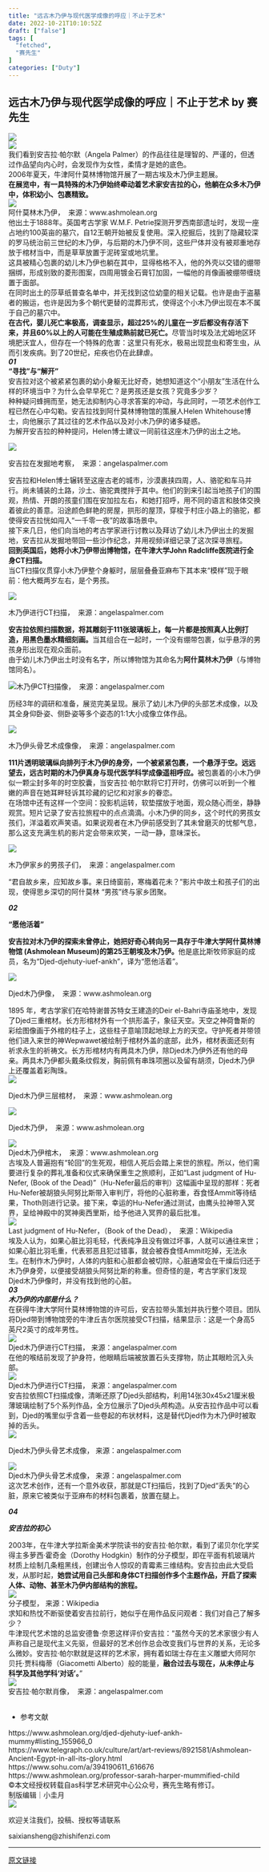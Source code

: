 ```yaml
---
title: "远古木乃伊与现代医学成像的呼应｜不止于艺术"
date: 2022-10-21T10:10:52Z
draft: ["false"]
tags: [
  "fetched",
  "赛先生"
]
categories: ["Duty"]
---
```

远古木乃伊与现代医学成像的呼应｜不止于艺术 by 赛先生
------
<div><section><img data-ratio="0.25555555555555554" data-src="https://mmbiz.qpic.cn/mmbiz_gif/RxOEq977OfFYiaBo1VHUzzI8smBYic9APsKFLGgveUE5RUdia9pzs9gicWu4ic8gvKhzpcM8R5EQSzOcomE1yC7QqHg/640?wx_fmt=gif" data-type="gif" data-w="900" src="https://mmbiz.qpic.cn/mmbiz_gif/RxOEq977OfFYiaBo1VHUzzI8smBYic9APsKFLGgveUE5RUdia9pzs9gicWu4ic8gvKhzpcM8R5EQSzOcomE1yC7QqHg/640?wx_fmt=gif"></section><section><img data-backh="473" data-backw="546" data-cropselx1="0" data-cropselx2="546" data-cropsely1="0" data-cropsely2="518" data-galleryid="" data-ratio="0.9490740740740741" data-s="300,640" data-src="https://mmbiz.qpic.cn/mmbiz_png/9pYhPdyy9USN8icfcQenpjKy8w1LicU3yqR9DHwf6EKH4XzHuHSNmrFD6UNC4satfZ1t3zibS4fp2yx1H4Rk47KGw/640?wx_fmt=png" data-type="jpeg" data-w="1080" src="https://mmbiz.qpic.cn/mmbiz_png/9pYhPdyy9USN8icfcQenpjKy8w1LicU3yqR9DHwf6EKH4XzHuHSNmrFD6UNC4satfZ1t3zibS4fp2yx1H4Rk47KGw/640?wx_fmt=png"></section><section><section><section><span>我们看到安吉拉·帕尔默（Angela Palmer）的作品往往是理智的、严谨的，但透过作品望向内心时，会发现作为女性，柔情才是她的底色。</span></section><section><span>2006年夏天，牛津阿什莫林博物馆开展了一期古埃及木乃伊主题展。</span></section><section><strong><span>在展览中，有一具特殊的木乃伊始终牵动着艺术家安吉拉的心，他躺在众多木乃伊中，体积幼小、包裹精致。</span></strong><span></span></section></section><section><img data-backh="546" data-backw="546" data-cropselx1="0" data-cropselx2="546" data-cropsely1="0" data-cropsely2="352" data-galleryid="" data-ratio="0.5546296296296296" data-s="300,640" data-src="https://mmbiz.qpic.cn/mmbiz_jpg/9pYhPdyy9USN8icfcQenpjKy8w1LicU3yqEvDtLu1LxGWnr1trf6peByvT3xemNqLVx7cjQdgicIj19jyibJBj3KyQ/640?wx_fmt=jpeg" data-type="jpeg" data-w="1080" src="https://mmbiz.qpic.cn/mmbiz_jpg/9pYhPdyy9USN8icfcQenpjKy8w1LicU3yqEvDtLu1LxGWnr1trf6peByvT3xemNqLVx7cjQdgicIj19jyibJBj3KyQ/640?wx_fmt=jpeg"></section><section><span>阿什莫林木乃伊，  来源：www.ashmolean.org</span></section><section><section><span>他出土于1888年。英国考古学家 W.M.F. Petrie探测开罗西南部遗址时，发现一座占地约100英亩的墓穴，自12王朝开始被反复使用。深入挖掘后，找到了隐藏较深的罗马统治前三世纪的木乃伊，与后期的木乃伊不同，这些尸体并没有被郑重地存放于棺材当中，而是草草放置于泥砖室或地坑里。</span></section><section><span>这具被精心包裹的幼儿木乃伊也躺在其中，显得格格不入，他的外壳以交错的绷带捆绑，形成别致的菱形图案，四周用镀金石膏钉加固，一幅他的肖像画被绷带缠绕置于面部。</span></section><section><span>在同时出土的莎草纸普查名单中，并无找到这位幼童的相关记载。也许是由于盗墓者的搬运，也许是因为多个朝代更替的混葬形式，使得这个小木乃伊出现在本不属于自己的墓穴中。</span></section><section><strong><span>在古代，婴儿死亡率极高，调查显示，超过25%的儿童在一岁后都没有存活下来，并且60%以上的人可能在生殖成熟前就已死亡。</span></strong><span>尽管当时埃及法尤姆地区环境肥沃宜人，但存在一个特殊的危害：这里只有死水，极易出现昆虫和寄生虫，从而引发疾病。到了20世纪，疟疾也仍在此肆虐。</span></section><section><em><strong><span>01</span></strong></em></section><section><strong><span>“寻找”与“解开”</span></strong><span></span></section></section></section><section><span>安吉拉对这个被紧紧包裹的幼小身躯无比好奇，她想知道这个“小朋友”生活在什么样的环境当中？为什么会早早死亡？是男孩还是女孩？究竟多少岁？</span></section><section><span>种种疑问蜂拥而至，她无法抑制内心寻求答案的冲动，与此同时，一项艺术创作工程已然在心中勾勒。安吉拉找到阿什莫林博物馆的策展人Helen Whitehouse博士，向他展示了其过往的艺术作品以及对小木乃伊的诸多疑惑。</span></section><section><span>为解开安吉拉的种种提问，Helen博士建议一同前往这座木乃伊的出土之地。</span></section><section><section><p><img data-backh="546" data-backw="546" data-cropselx1="0" data-cropselx2="546" data-cropsely1="0" data-cropsely2="409" data-galleryid="" data-ratio="0.6626506024096386" data-s="300,640" data-src="https://mmbiz.qpic.cn/mmbiz_jpg/9pYhPdyy9USN8icfcQenpjKy8w1LicU3yqAxqos2J67a9z55OnweMwBh0Ewt56sLNheFoV4Pzkqp1YzTVtURTxyA/640?wx_fmt=jpeg" data-type="jpeg" data-w="581" src="https://mmbiz.qpic.cn/mmbiz_jpg/9pYhPdyy9USN8icfcQenpjKy8w1LicU3yqAxqos2J67a9z55OnweMwBh0Ewt56sLNheFoV4Pzkqp1YzTVtURTxyA/640?wx_fmt=jpeg"></p><p><span>安吉拉在发掘地考察，  来源：angelaspalmer.com</span></p><section><section><span>安吉拉和Helen博士辗转至这座古老的城市，沙漠裹挟四周，人、骆驼和车马并行。尚未铺装的土路，沙土、骆驼粪搅拌于其中。他们的到来引起当地孩子们的围观，热情、开朗的孩童们围在安加拉左右，和她打招呼，用不同的语言和肢体交换着彼此的善意。沿途颜色鲜艳的房屋，拱形的屋顶，穿梭于村庄小路上的骆驼，都使得安吉拉恍如闯入“一千零一夜”的故事场景中。</span></section><section><span>接下来几日，他们向当地的考古学家进行讨教以及拜访了幼儿木乃伊出土的发掘地，安吉拉从发掘地带回一些沙作纪念，并用视频详细记录了这次探寻旅程。</span></section><section><strong><span>回到英国后，她将小木乃伊带出博物馆，在牛津大学John Radcliffe医院进行全身CT扫描。</span></strong><span></span></section><section><span>当CT扫描仪贯穿小木乃伊整个身躯时，层层叠叠亚麻布下其本来“模样”现于眼前：他大概两岁左右，是个男孩。</span></section></section><section><p><img data-backh="546" data-backw="546" data-cropselx1="0" data-cropselx2="546" data-cropsely1="0" data-cropsely2="362" data-galleryid="" data-ratio="1.5148148148148148" data-s="300,640" data-src="https://mmbiz.qpic.cn/mmbiz_png/9pYhPdyy9USN8icfcQenpjKy8w1LicU3yqMuyx2icCqDNIUh3lV4u3QMey4aGZ7fQLEuWpHYn6kMrVicVkE9lmC3ibg/640?wx_fmt=png" data-type="jpeg" data-w="1080" src="https://mmbiz.qpic.cn/mmbiz_png/9pYhPdyy9USN8icfcQenpjKy8w1LicU3yqMuyx2icCqDNIUh3lV4u3QMey4aGZ7fQLEuWpHYn6kMrVicVkE9lmC3ibg/640?wx_fmt=png"></p><p><span>木乃伊进行CT扫描，  来源：angelaspalmer.com</span></p><section><section><strong><span>安吉拉依照扫描数据，将其雕刻于111张玻璃板上，每一片都是按照真人比例打造，用黑色墨水精细刻画。</span></strong><span>当其组合在一起时，一个没有绷带包裹，似乎悬浮的男孩身形出现在观众面前。</span></section></section></section></section></section><section><section><section><span>由于幼儿木乃伊出土时没有名字，所以博物馆为其命名为<strong>阿什莫林木乃伊</strong>（与博物馆同名）。</span></section><p><img data-backh="546" data-backw="546" data-cropselx1="0" data-cropselx2="546" data-cropsely1="0" data-cropsely2="827" data-galleryid="" data-ratio="0.9425925925925925" data-s="300,640" data-src="https://mmbiz.qpic.cn/mmbiz_png/9pYhPdyy9USN8icfcQenpjKy8w1LicU3yqnXiceSicT0NYHQFWz1xamTFXKfnNDXb0FsyXwd6xPd5RCn1R5zrKZgpQ/640?wx_fmt=png" data-type="jpeg" data-w="1080" src="https://mmbiz.qpic.cn/mmbiz_png/9pYhPdyy9USN8icfcQenpjKy8w1LicU3yqnXiceSicT0NYHQFWz1xamTFXKfnNDXb0FsyXwd6xPd5RCn1R5zrKZgpQ/640?wx_fmt=png"><span>木乃伊CT扫描像，  来源：angelaspalmer.com</span></p></section><section><section><span>历经3年的调研和准备，展览完美呈现。展示了幼儿木乃伊的头部艺术成像，以及其全身仰卧姿、侧卧姿等多个姿态的1:1大小成像立体作品。</span></section><p><img data-backh="546" data-backw="546" data-cropselx1="0" data-cropselx2="546" data-cropsely1="0" data-cropsely2="361" data-galleryid="" data-ratio="0.7064814814814815" data-s="300,640" data-src="https://mmbiz.qpic.cn/mmbiz_png/9pYhPdyy9USN8icfcQenpjKy8w1LicU3yqOSKCM5o1s6DAhfTGtocTbztTNTswib4pCklibsqVX8cEw1qWobndezvA/640?wx_fmt=png" data-type="jpeg" data-w="1080" src="https://mmbiz.qpic.cn/mmbiz_png/9pYhPdyy9USN8icfcQenpjKy8w1LicU3yqOSKCM5o1s6DAhfTGtocTbztTNTswib4pCklibsqVX8cEw1qWobndezvA/640?wx_fmt=png"></p><p><span>木乃伊头骨艺术成像像，  来源：angelaspalmer.com</span></p><section><section><strong><span>111片透明玻璃纵向排列于木乃伊的身旁，一个被紧紧包裹，一个悬浮于空。</span></strong><span><strong>远远望去，远古时期的木乃伊真身与现代医学科学成像遥相呼应。</strong>被包裹着的小木乃伊似一颗尘封多年的时空胶囊，当安吉拉·帕尔默将它打开时，仿佛可以听到一个稚嫩的声音在她耳畔轻诉其珍藏的记忆和对家乡的眷恋。</span></section><section><span>在场馆中还有这样一个空间：投影机运转，软垫摆放于地面，观众随心而坐，静静观赏。短片记录了安吉拉旅程中的点点滴滴。小木乃伊的同乡，这个时代的男孩女孩们，洋溢着欢声笑语。如果说观者在木乃伊前感受到了其未曾磨灭的忧郁气息，那么这支充满生机的影片定会带来欢笑，一动一静，意味深长。</span></section></section></section></section><p><img data-backh="546" data-backw="546" data-cropselx1="0" data-cropselx2="546" data-cropsely1="0" data-cropsely2="352" data-galleryid="" data-ratio="0.6630602782071098" data-s="300,640" data-src="https://mmbiz.qpic.cn/mmbiz_jpg/9pYhPdyy9USN8icfcQenpjKy8w1LicU3yqEyjxxUDrYjIAicIzNFEmlRgQpbdyBOTeJz5jeFDKicSbjpAXqmdE5Zfw/640?wx_fmt=jpeg" data-type="jpeg" data-w="647" src="https://mmbiz.qpic.cn/mmbiz_jpg/9pYhPdyy9USN8icfcQenpjKy8w1LicU3yqEyjxxUDrYjIAicIzNFEmlRgQpbdyBOTeJz5jeFDKicSbjpAXqmdE5Zfw/640?wx_fmt=jpeg"></p><p><span>木乃伊家乡的男孩子们，  来源：angelaspalmer.com</span></p><section><span>“君自故乡来，应知故乡事。来日绮窗前，寒梅着花未？”影片中故土和孩子们的出现，使得思乡深切的阿什莫林 “男孩”终与家乡团聚。</span></section><p><em><strong><span>02</span></strong></em></p><p><span><strong><span>“愿他活着”</span></strong></span></p><section><section><strong><span>安吉拉对木乃伊的探索未曾停止，她把好奇心转向另一具存于牛津大学阿什莫林博物馆 (Ashmolean Museum)的第25王朝埃及木乃伊。</span></strong><span>他是底比斯牧师家庭的成员，名为“Djed-djehuty-iuef-ankh”，译为“愿他活着”。</span></section><p><img data-backh="546" data-backw="546" data-cropselx1="0" data-cropselx2="546" data-cropsely1="0" data-cropsely2="362" data-galleryid="" data-ratio="0.46944444444444444" data-s="300,640" data-src="https://mmbiz.qpic.cn/mmbiz_png/9pYhPdyy9USN8icfcQenpjKy8w1LicU3yqI3ul9Ox7ibqQibs3uGuTrG1JBgVLyhtg5DGIBxdWYudY8orBrUDI4B3A/640?wx_fmt=png" data-type="jpeg" data-w="1080" src="https://mmbiz.qpic.cn/mmbiz_png/9pYhPdyy9USN8icfcQenpjKy8w1LicU3yqI3ul9Ox7ibqQibs3uGuTrG1JBgVLyhtg5DGIBxdWYudY8orBrUDI4B3A/640?wx_fmt=png"></p><p><span>Djed木乃伊像，  来源：www.ashmolean.org</span></p><section><span>1895 年，考古学家们在哈特谢普苏特女王建造的Deir el-Bahri寺庙圣地中，发现了Djed三重棺材。长方形棺材外有一个拱形盖子，象征天空。天空之神荷鲁斯的彩绘图像画于外棺的柱子上，这些柱子意喻顶起地球上方的天空。守护死者并带领他们进入来世的神Wepwawet被绘制于棺材外盖的底部，此外，棺材表面还刻有祈求永生的祈祷文。长方形棺材内有两具木乃伊，除Djed木乃伊外还有他的母亲。两具木乃伊都头戴条纹假发，胸前佩有串珠项圈以及留有胡须，Djed木乃伊上还覆盖着彩陶珠。</span></section><section><img data-backh="546" data-backw="546" data-cropselx1="0" data-cropselx2="546" data-cropsely1="0" data-cropsely2="256" data-galleryid="" data-ratio="0.8491735537190083" data-s="300,640" data-src="https://mmbiz.qpic.cn/mmbiz_png/9pYhPdyy9USN8icfcQenpjKy8w1LicU3yqAuIJbiccLzaCNUvkzvYHdl0ceuy9K83f1Wv9FbGaibJVSI8KznC8Lic1A/640?wx_fmt=png" data-type="jpeg" data-w="968" src="https://mmbiz.qpic.cn/mmbiz_png/9pYhPdyy9USN8icfcQenpjKy8w1LicU3yqAuIJbiccLzaCNUvkzvYHdl0ceuy9K83f1Wv9FbGaibJVSI8KznC8Lic1A/640?wx_fmt=png"></section><p><span>Djed木乃伊三层棺材，  来源：www.ashmolean.org</span></p><section><img data-backh="546" data-backw="546" data-cropselx1="0" data-cropselx2="546" data-cropsely1="0" data-cropsely2="463" data-galleryid="" data-ratio="0.4722222222222222" data-s="300,640" data-src="https://mmbiz.qpic.cn/mmbiz_jpg/9pYhPdyy9USN8icfcQenpjKy8w1LicU3yqia39oD5t8QQDtXdpiadxXYHALpNw6IRhZMBak65iatrcic24eLk7XHdLVg/640?wx_fmt=jpeg" data-type="jpeg" data-w="1080" src="https://mmbiz.qpic.cn/mmbiz_jpg/9pYhPdyy9USN8icfcQenpjKy8w1LicU3yqia39oD5t8QQDtXdpiadxXYHALpNw6IRhZMBak65iatrcic24eLk7XHdLVg/640?wx_fmt=jpeg"></section><p><span>Djed木乃伊，  来源：www.ashmolean.org</span></p><section><img data-backh="546" data-backw="546" data-cropselx1="0" data-cropselx2="546" data-cropsely1="0" data-cropsely2="258" data-galleryid="" data-ratio="0.4722222222222222" data-s="300,640" data-src="https://mmbiz.qpic.cn/mmbiz_jpg/9pYhPdyy9USN8icfcQenpjKy8w1LicU3yqQjC02XyDC5Vibriab7vAwicR2cpHbtHicChFTodS9ZDtK8glOAicWNricgwg/640?wx_fmt=jpeg" data-type="jpeg" data-w="1080" src="https://mmbiz.qpic.cn/mmbiz_jpg/9pYhPdyy9USN8icfcQenpjKy8w1LicU3yqQjC02XyDC5Vibriab7vAwicR2cpHbtHicChFTodS9ZDtK8glOAicWNricgwg/640?wx_fmt=jpeg"></section><section><span>Djed木乃伊棺木，  来源：www.ashmolean.org</span></section><section><section><span>古埃及人普遍抱有“轮回”的生死观，相信人死后会踏上来世的旅程。所以，他们需要进行复杂的葬礼准备和仪式来确保重生之旅顺利，正如“Last judgment of Hu-Nefer, (Book of the Dead)”（Hu-Nefer最后的审判）这幅画中呈现的那样：死者Hu-Nefer被胡狼头阿努比斯带入审判厅，将他的心脏称重，吞食怪Ammit等待结果，Thoth则进行记录。接下来，幸运的Hu-Nefer通过测试，由鹰头拉神带入冥界，呈给神殿中的冥神奥西里斯，给予他进入冥界的最后批准。</span></section><section><img data-backh="546" data-backw="546" data-cropselx1="0" data-cropselx2="546" data-cropsely1="0" data-cropsely2="258" data-galleryid="" data-ratio="0.4537037037037037" data-s="300,640" data-src="https://mmbiz.qpic.cn/mmbiz_jpg/9pYhPdyy9USN8icfcQenpjKy8w1LicU3yqXTbPRCcXL8zqsSyg4dgbsIu6VR5cwGD17iaFWovNibWjxHA3HYVYZSrQ/640?wx_fmt=jpeg" data-type="jpeg" data-w="1080" src="https://mmbiz.qpic.cn/mmbiz_jpg/9pYhPdyy9USN8icfcQenpjKy8w1LicU3yqXTbPRCcXL8zqsSyg4dgbsIu6VR5cwGD17iaFWovNibWjxHA3HYVYZSrQ/640?wx_fmt=jpeg"></section><section><span>Last judgment of Hu-Nefer，（Book of the Dead），  来源：Wikipedia</span></section></section><section><span>埃及人认为，如果心脏比羽毛轻，代表纯净且没有做过坏事，人就可以通往来世；如果心脏比羽毛重，代表邪恶且犯过错事，就会被吞食怪Ammit吃掉，无法永生。在制作木乃伊时，人体的内脏和心脏都会被切除，心脏通常会在干燥后归还于木乃伊身旁，以便接受胡狼头阿努比斯的称重。但奇怪的是，考古学家们发现Djed木乃伊像时，并没有找到他的心脏。</span></section><section><section><em><strong><span>03<br></span></strong></em></section></section><section data-role="list"><section><span><em><strong><span>木乃伊的内部是什么？</span></strong></em></span></section></section><section><span>在获得牛津大学阿什莫林博物馆的许可后，安吉拉带头策划并执行整个项目。团队将Djed带到博物馆旁的牛津丘吉尔医院接受CT扫描，结果显示：这是一个身高5英尺2英寸的成年男性。</span></section><section><img data-backh="546" data-backw="546" data-cropselx1="0" data-cropselx2="546" data-cropsely1="0" data-cropsely2="258" data-galleryid="" data-ratio="0.7031093279839519" data-s="300,640" data-src="https://mmbiz.qpic.cn/mmbiz_png/9pYhPdyy9USN8icfcQenpjKy8w1LicU3yqs19I1TzQlCEIibYWVaxyEILvGIdTH6T3Cauw6XvNno5aTWSHzXiaIpnw/640?wx_fmt=png" data-type="jpeg" data-w="997" src="https://mmbiz.qpic.cn/mmbiz_png/9pYhPdyy9USN8icfcQenpjKy8w1LicU3yqs19I1TzQlCEIibYWVaxyEILvGIdTH6T3Cauw6XvNno5aTWSHzXiaIpnw/640?wx_fmt=png"></section><section><span>Djed木乃伊进行CT扫描， 来源：angelaspalmer.com</span></section><section><span>在他的喉结前发现了护身符，他眼睛后端被放置石头支撑物，防止其眼睑沉入头部。</span></section><section><img data-backh="546" data-backw="546" data-cropselx1="0" data-cropselx2="546" data-cropsely1="0" data-cropsely2="384" data-galleryid="" data-ratio="0.33796296296296297" data-s="300,640" data-src="https://mmbiz.qpic.cn/mmbiz_png/9pYhPdyy9USN8icfcQenpjKy8w1LicU3yqic6dfPwZVamQCl5icQfoibR7KvAMoPps7ibE9WntYX7rT08MBSJDsPOWVQ/640?wx_fmt=png" data-type="jpeg" data-w="1080" src="https://mmbiz.qpic.cn/mmbiz_png/9pYhPdyy9USN8icfcQenpjKy8w1LicU3yqic6dfPwZVamQCl5icQfoibR7KvAMoPps7ibE9WntYX7rT08MBSJDsPOWVQ/640?wx_fmt=png"></section><section><span>Djed木乃伊进行CT扫描， 来源：angelaspalmer.com</span></section><section><span>安吉拉依照CT扫描成像，清晰还原了Djed头部结构，利用14张30x45x21厘米极薄玻璃绘制了5个系列作品，全方位展示了Djed头颅构造。从安吉拉作品中可以看到，Djed的嘴里似乎含着一些卷起的布状材料，这是替代Djed作为木乃伊时被取掉的舌头。</span></section><section><img data-backh="546" data-backw="546" data-cropselx1="0" data-cropselx2="546" data-cropsely1="0" data-cropsely2="384" data-galleryid="" data-ratio="0.6027777777777777" data-s="300,640" data-src="https://mmbiz.qpic.cn/mmbiz_png/9pYhPdyy9USN8icfcQenpjKy8w1LicU3yqfrqawMNPIBByPNDI8UuXwvNDibIzNsbsS8TgSATxAiaEqGQkpAN6iapNg/640?wx_fmt=png" data-type="jpeg" data-w="1080" src="https://mmbiz.qpic.cn/mmbiz_png/9pYhPdyy9USN8icfcQenpjKy8w1LicU3yqfrqawMNPIBByPNDI8UuXwvNDibIzNsbsS8TgSATxAiaEqGQkpAN6iapNg/640?wx_fmt=png"></section><p><span>Djed木乃伊头骨艺术成像， 来源：angelaspalmer.com</span></p><section><img data-backh="546" data-backw="546" data-cropselx1="0" data-cropselx2="546" data-cropsely1="0" data-cropsely2="329" data-galleryid="" data-ratio="1.0814814814814815" data-s="300,640" data-src="https://mmbiz.qpic.cn/mmbiz_png/9pYhPdyy9USN8icfcQenpjKy8w1LicU3yqJ3udqPRUxIhFEA6CvvqB47RA19WsCYv4B1UZV1WEtbvkRvGc2g3nJw/640?wx_fmt=png" data-type="jpeg" data-w="1080" src="https://mmbiz.qpic.cn/mmbiz_png/9pYhPdyy9USN8icfcQenpjKy8w1LicU3yqJ3udqPRUxIhFEA6CvvqB47RA19WsCYv4B1UZV1WEtbvkRvGc2g3nJw/640?wx_fmt=png"></section><section><span>Djed木乃伊头骨艺术成像， 来源：angelaspalmer.com</span></section><section><span>这次艺术创作，还有一个意外收获，那就是CT扫描后，找到了Djed“丢失”的心脏，原来它被类似于亚麻布的材料包裹着，放置在腿上。</span></section><p><em><strong><span>04</span></strong></em></p><p><em><strong><span>安吉拉的初心</span></strong></em></p><section><span>2003年，在牛津大学拉斯金美术学院读书的安吉拉·帕尔默，看到了诺贝尔化学奖得主多萝西·霍奇金（Dorothy Hodgkin）制作的分子模型，即在平面有机玻璃片材质上绘制几条粗黑线，创建出令人惊叹的青霉素三维结构。安吉拉由此大受启发，从那时起，<strong>她尝试用自己头部和身体CT扫描创作多个主题作品，开启了探索人体、动物、甚至木乃伊内部结构的旅程。</strong></span></section><section><img data-backh="546" data-backw="546" data-cropselx1="0" data-cropselx2="546" data-cropsely1="0" data-cropsely2="590" data-galleryid="" data-ratio="0.82875" data-s="300,640" data-src="https://mmbiz.qpic.cn/mmbiz_jpg/9pYhPdyy9USN8icfcQenpjKy8w1LicU3yqBKhQCqbKcWWGjsKGTBS22e6v4lHIdrVBecGnOt5nSanZkrAXZzDYkQ/640?wx_fmt=jpeg" data-type="jpeg" data-w="800" src="https://mmbiz.qpic.cn/mmbiz_jpg/9pYhPdyy9USN8icfcQenpjKy8w1LicU3yqBKhQCqbKcWWGjsKGTBS22e6v4lHIdrVBecGnOt5nSanZkrAXZzDYkQ/640?wx_fmt=jpeg"></section><section><span>分子模型， 来源：Wikipedia</span></section><section><span>求知和热忱不断驱使着安吉拉前行，她似乎在用作品反问观者：我们对自己了解多少？</span></section><section><span>牛津现代艺术馆的总监安德鲁·奈恩这样评价安吉拉：“虽然今天的艺术家很少有人声称自己是现代主义先驱，但最好的艺术创作总会改变我们与世界的关系，无论多么微妙。安吉拉·帕尔默就是这样的艺术家，拥有着如瑞士存在主义雕塑大师阿尔贝托·贾科梅蒂（Giacometti Alberto）般的能量，<strong>融合过去与现在，从未停止与科学及其他学科‘对话’。</strong>”</span></section></section><section><section><img data-backh="546" data-backw="546" data-cropselx1="0" data-cropselx2="546" data-cropsely1="0" data-cropsely2="682" data-galleryid="" data-ratio="1.5064102564102564" data-s="300,640" data-src="https://mmbiz.qpic.cn/mmbiz_png/9pYhPdyy9USN8icfcQenpjKy8w1LicU3yq3FezGvIfgUOMJZq3OegMRqYXyP62TeQibicfkibicZXFVIMC0ZsfJbwukw/640?wx_fmt=png" data-type="jpeg" data-w="624" src="https://mmbiz.qpic.cn/mmbiz_png/9pYhPdyy9USN8icfcQenpjKy8w1LicU3yq3FezGvIfgUOMJZq3OegMRqYXyP62TeQibicfkibicZXFVIMC0ZsfJbwukw/640?wx_fmt=png"></section><section><span>安吉拉·帕尔默肖像，  来源：angelaspalmer.com</span></section><section><span><br></span></section></section><ul><li><section><span>参考文献</span><span></span></section></li></ul><section><span>https://www.ashmolean.org/djed-djehuty-iuef-ankh-mummy#listing_155966_0</span></section><section><section><section><span>https://www.telegraph.co.uk/culture/art/art-reviews/8921581/Ashmolean-Ancient-Egypt-in-all-its-glory.html</span></section><section><span>https://www.sohu.com/a/394190611_616676</span></section><section><span>https://www.ashmolean.org/professor-sarah-harper-mummified-child</span></section></section></section><section><span>©️本文经授权转载自as科学艺术研究中心公众号，赛先生略有修订。</span></section><section data-role="paragraph"><section><section powered-by="xiumi.us"><section><span>制版编辑｜小圭月<br></span></section></section></section><section powered-by="xiumi.us"><section><section><img data-galleryid="" data-ratio="0.22299168975069253" data-s="300,640" data-src="https://mmbiz.qpic.cn/mmbiz_jpg/RxOEq977OfFvOhuVpgZCZuGQ9Pb8GHoITqMFSU7fmjckXO5D1mXXyQ2DkfLpz1RwjbUnks38u9p6Lmm3cUibhlQ/640?wx_fmt=jpeg&amp;wxfrom=5&amp;wx_lazy=1&amp;wx_co=1" data-type="jpeg" data-w="722" src="https://mmbiz.qpic.cn/mmbiz_jpg/RxOEq977OfFvOhuVpgZCZuGQ9Pb8GHoITqMFSU7fmjckXO5D1mXXyQ2DkfLpz1RwjbUnks38u9p6Lmm3cUibhlQ/640?wx_fmt=jpeg&amp;wxfrom=5&amp;wx_lazy=1&amp;wx_co=1"></section><section><mp-common-profile data-pluginname="mpprofile" data-id="MzAwMzc2MTA4Ng==" data-headimg="http://mmbiz.qpic.cn/mmbiz_png/RxOEq977OfEKTleaKrQqia9eP2GAZpSicYz2xzChlSOPgflhSS04rxqQW9IxqicchVB5yNdmGKibOiaTnl0HOfnoGqg/0?wx_fmt=png" data-nickname="赛先生" data-alias="mrscience100" data-signature="赛先生由非营利公益组织北京市海淀区智识前沿科技促进中心主办，中国科学院院士潘建伟任总编辑，定位于中国领先的权威性、专业性科学文化品牌，内容强调系统性、解读性和教育性，旨在传播科学知识，弘扬科学精神，促进科学文化。" data-from="2" has-insert-preloading="1" data-index="0" data-origin_num="1035" data-isban="0" data-is_biz_ban="0"></mp-common-profile></section><p><span>欢迎关注我们，投稿、授权等请联系</span><br></p></section><p><span>saixiansheng@zhishifenzi.com</span></p></section></section><p><mp-style-type data-value="3"></mp-style-type></p></div>  
<hr>
<a href="https://mp.weixin.qq.com/s/GWY_gbd_Ey8xRXZ09ASGmQ",target="_blank" rel="noopener noreferrer">原文链接</a>
